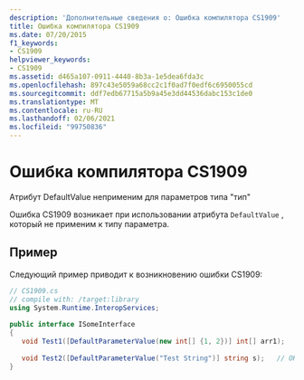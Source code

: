 ```yaml
---
description: 'Дополнительные сведения о: Ошибка компилятора CS1909'
title: Ошибка компилятора CS1909
ms.date: 07/20/2015
f1_keywords:
- CS1909
helpviewer_keywords:
- CS1909
ms.assetid: d465a107-0911-4440-8b3a-1e5dea6fda3c
ms.openlocfilehash: 897c43e5059a68cc2c1f0ad7f0edf6c6950055cd
ms.sourcegitcommit: ddf7edb67715a5b9a45e3dd44536dabc153c1de0
ms.translationtype: MT
ms.contentlocale: ru-RU
ms.lasthandoff: 02/06/2021
ms.locfileid: "99750836"
---
```

# <a name="compiler-error-cs1909"></a>Ошибка компилятора CS1909

Атрибут DefaultValue неприменим для параметров типа "тип"  
  
 Ошибка CS1909 возникает при использовании атрибута `DefaultValue` , который не применим к типу параметра.  
  
## <a name="example"></a>Пример  

 Следующий пример приводит к возникновению ошибки CS1909:  
  
```csharp  
// CS1909.cs  
// compile with: /target:library  
using System.Runtime.InteropServices;  
  
public interface ISomeInterface  
{  
   void Test1([DefaultParameterValue(new int[] {1, 2})] int[] arr1);   // CS1909  
  
   void Test2([DefaultParameterValue("Test String")] string s);   // OK  
}  
```
